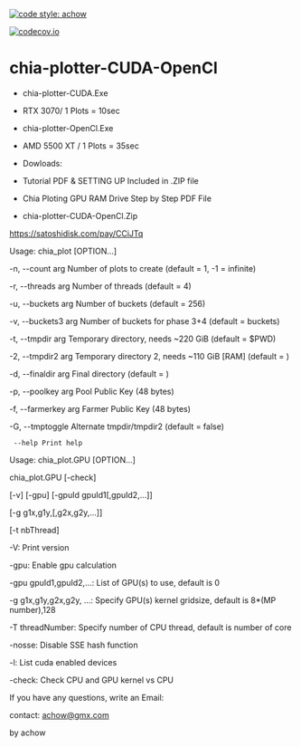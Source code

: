 [![code style: achow](https://img.shields.io/badge/code_style-prettier-ff69b4.svg?style=flat-square)](https://github.com/achow1o1)
<p><cd><p><a href="https://github.com/achow1o1/ASIC-Bitcoin-privatekey-Miner" rel="nofollow"><img src="https://camo.githubusercontent.com/0a47442b4a3342164618c1838f886fbbf2db735b585a8ba985b320318f0132bc/68747470733a2f2f696d672e736869656c64732e696f2f636f6465636f762f632f6769746875622f6477796c2f686170692d617574682d6a7774322e7376673f6d61784167653d32353932303030" alt="codecov.io " data-canonical-src="https://img.shields.io/codecov/c/github/dwyl/hapi-auth-jwt2.svg?maxAge=2592000" style="max-width:100%;"></a></p>

# chia-plotter-CUDA-OpenCl


+ chia-plotter-CUDA.Exe
+ RTX 3070/ 1 Plots = 10sec

+ chia-plotter-OpenCl.Exe
+ AMD 5500 XT / 1 Plots = 35sec

+ Dowloads:
+ Tutorial PDF & SETTING UP Included in .ZIP file
+ Chia Ploting GPU RAM Drive Step by Step PDF File
+ chia-plotter-CUDA-OpenCl.Zip

https://satoshidisk.com/pay/CCiJTq

Usage: chia_plot [OPTION...]

-n, --count arg Number of plots to create (default = 1, -1 = infinite)

-r, --threads arg Number of threads (default = 4)

-u, --buckets arg Number of buckets (default = 256)

-v, --buckets3 arg Number of buckets for phase 3+4 (default = buckets)

-t, --tmpdir arg Temporary directory, needs ~220 GiB (default = $PWD)

-2, --tmpdir2 arg Temporary directory 2, needs ~110 GiB [RAM] (default = )

-d, --finaldir arg Final directory (default = )

-p, --poolkey arg Pool Public Key (48 bytes)

-f, --farmerkey arg Farmer Public Key (48 bytes)

-G, --tmptoggle Alternate tmpdir/tmpdir2 (default = false)

     --help Print help

Usage: chia_plot.GPU [OPTION...]

chia_plot.GPU [-check] 

[-v] [-gpu] [-gpuId gpuId1[,gpuId2,...]] 

[-g g1x,g1y,[,g2x,g2y,...]] 

[-t nbThread]

-V: Print version

-gpu: Enable gpu calculation

-gpu gpuId1,gpuId2,...: List of GPU(s) to use, default is 0

-g g1x,g1y,g2x,g2y, ...: Specify GPU(s) kernel gridsize, default is 8*(MP number),128

-T threadNumber: Specify number of CPU thread, default is number of core

-nosse: Disable SSE hash function

-l: List cuda enabled devices

-check: Check CPU and GPU kernel vs CPU
     
     
If you have any questions, write an Email:

contact: achow@gmx.com

by 
achow
